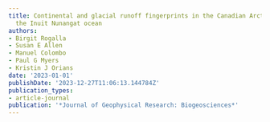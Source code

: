 ```yaml
---
title: Continental and glacial runoff fingerprints in the Canadian Arctic Archipelago,
  the Inuit Nunangat ocean
authors:
- Birgit Rogalla
- Susan E Allen
- Manuel Colombo
- Paul G Myers
- Kristin J Orians
date: '2023-01-01'
publishDate: '2023-12-27T11:06:13.144784Z'
publication_types:
- article-journal
publication: '*Journal of Geophysical Research: Biogeosciences*'
---
```

